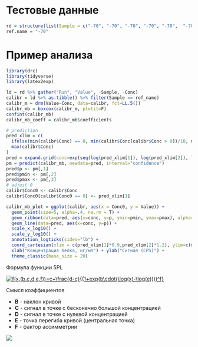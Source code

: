 # Тестовые данные

```r
rd = structure(list(Sample = c("-70", "-70", "-70", "-70", "-70",  "-70", "-70", "-70", "+04", "+04", "+04", "+25", "+25", "+25",  "+37", "+37", "+37", "+45", "+45", "+45"), Conc = c(204, 85.4,  35.75, 14.96, 6.26, 2.62, 0, 0, 85.4, 35.75, 14.96, 85.4, 35.75,  14.96, 85.4, 35.75, 14.96, 85.4, 35.75, 14.96), X1 = c(282361,  170122, 66986, 18739, 5509, 2375, 1599, 988, 171092, 62772, 19661,  149759, 53459, 14310, 129832, 44176, 15786, 100717, 38131, 11528 ), X2 = c(290075, 162790, 61082, 17862, 5685, 2179, 1137, 1021,  154515, 57584, 19520, 130656, 54740, 16164, 134473, 57389, 15510,  146733, 40097, 11768), X3 = c(300561, 168721, 64956, 18628, 5387,  2146, 992, 1323, 181300, 58114, 17612, 146885, 49525, 15906,  157206, 53788, 14981, 108051, 34220, 11340)), class = "data.frame", row.names = c(NA,  -20L))
ref.name = "-70"
```

# Пример анализа

```r
library(drc)
library(tidyverse)
library(latex2exp)

ld = rd %>% gather("Run", "Value", -Sample, -Conc)
calibr = ld %>% as.tibble() %>% filter(Sample == ref_name)
calibr_m = drm(Value~Conc, data=calibr, fct=LL.5())
calibr_mb = boxcox(calibr_m, plotit=F)
confint(calibr_mb)
calibr_mb_coeff = calibr_mb$coefficients

# prediction
pred_xlim = c(
  ifelse(min(calibr$Conc) == 0, min(calibr$Conc[calibr$Conc > 0])/10, min(calibr$Conc)),
  max(calibr$Conc)
)
pred = expand.grid(conc=exp(seq(log(pred_xlim[1]), log(pred_xlim[2]), length=100)))
pm = predict(calibr_mb, newdata=pred, interval="confidence")
pred$p <- pm[,1]
pred$pmin <- pm[,2]
pred$pmax <- pm[,3]
# adjust 0
calibr$Conc0 <- calibr$Conc
calibr$Conc0[calibr$Conc0 == 0] <- pred_xlim[1]

calibr_mb_plot = ggplot(calibr, aes(x = Conc0, y = Value)) +
  geom_point(size=5, alpha=.4, na.rm = T) +
  geom_ribbon(data=pred, aes(x=conc, y=p, ymin=pmin, ymax=pmax), alpha=0.2) +
  geom_line(data=pred, aes(x=conc, y=p)) +
  scale_x_log10() +
  scale_y_log10() + 
  annotation_logticks(sides="lb") +
  coord_cartesian(xlim = c(pred_xlim[1]*0.9,pred_xlim[2]*1.2), ylim=c(min(pred$pmin)*0.5, max(pred$pmax))*1.5, expand = F) +
  xlab("Концентрация белка, нг/мл") + ylab("Сигнал (CPS)") +
  theme_classic(base_size = 20) 
```

Формула функции 5PL

<a href="https://www.codecogs.com/eqnedit.php?latex=f(x,(b,c,d,e,f))=c&plus;\frac{d-c}{(1&plus;exp(b\cdot(\log(x)-\log(e))))^f}" target="_blank"><img src="https://latex.codecogs.com/gif.latex?f(x,(b,c,d,e,f))=c&plus;\frac{d-c}{(1&plus;exp(b\cdot(\log(x)-\log(e))))^f}" title="f(x,(b,c,d,e,f))=c+\frac{d-c}{(1+exp(b\cdot(\log(x)-\log(e))))^f}" /></a>

Смысл коэффициентов

* **B** - наклон кривой
* **C** - сигнал в точке с бесконечно большой концентрацией
* **D** - сигнал в точке с нулевой концентрацией
* **E** - точка перегиба кривой (центральная точка)
* **F** - фактор ассимметрии

<img src="https://www.biolegend.com/NewsLegend/062618curvefitblog/Fig.%206%204PLInfo.jpg">

